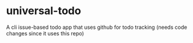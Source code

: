 # universal-todo
A cli issue-based todo app that uses github for todo tracking (needs code changes since it uses this repo)
